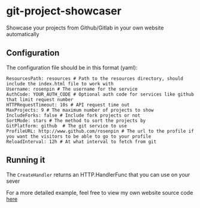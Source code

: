# git-project-showcaser

Showcase your projects from Github/Gitlab in your own website automatically

## Configuration

The configuration file should be in this format (yaml):
```
ResourcesPath: resources # Path to the resources directory, should include the index.html file to work with
Username: rosenpin # The username for the service
AuthCode: YOUR_AUTH_CODE # Optional auth code for services like github that limit request number
HTTPRequestTimeout: 10s # API request time out
MaxProjects: 9 # The maximum number of projects to show
IncludeForks: false # Include fork projects or not
SortMode: stars # The method to sort the projects by
GitPlatform: github  # The git service to use
ProfileURL: http://www.github.com/rosenpin # The url to the profile if you want the visitors to be able to go to your profile
ReloadInterval: 12h # At what interval to fetch from git
```

## Running it

The ```CreateHandler``` returns an HTTP.HandlerFunc that you can use on your sever

For a more detailed example, feel free to view my own website source code [here](https://gitlab.com/rosenpin/rosenpin.io)
